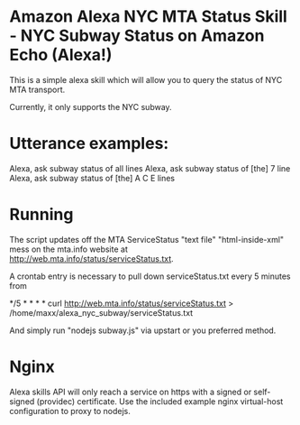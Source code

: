 # Amazon Alexa NYC MTA Status Skill - NYC Subway Status on Amazon Echo (Alexa!)


This is a simple alexa skill which will allow you to query the status of NYC MTA transport.

Currently, it only supports the NYC subway.

# Utterance examples:

Alexa, ask subway status of all lines
Alexa, ask subway status of [the] 7 line
Alexa, ask subway status of [the] A C E lines

# Running

The script updates off the MTA ServiceStatus "text file" "html-inside-xml" mess 
on the mta.info website at http://web.mta.info/status/serviceStatus.txt.

A crontab entry is necessary to pull down serviceStatus.txt every 5 minutes from 

*/5 * * * * curl http://web.mta.info/status/serviceStatus.txt > /home/maxx/alexa_nyc_subway/serviceStatus.txt

And simply run "nodejs subway.js" via upstart or you preferred method.

# Nginx

Alexa skills API will only reach a service on https with a signed or self-signed (providec) certificate.  Use the included example nginx virtual-host configuration to proxy to nodejs.

